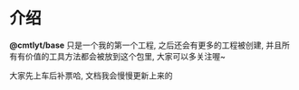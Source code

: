 # 介绍

**@cmtlyt/base** 只是一个我的第一个工程, 之后还会有更多的工程被创建, 并且所有有价值的工具方法都会被放到这个包里, 大家可以多关注喔~

大家先上车后补票哈, 文档我会慢慢更新上来的
